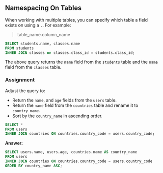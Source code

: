 ## Namespacing On Tables

When working with multiple tables, you can specify which table a field exists on
using a `.`. For example:

> table_name.column_name

```sql
SELECT students.name, classes.name
FROM students
INNER JOIN classes on classes.class_id = students.class_id;
```

The above query returns the `name` field from the `students` table and the `name` field from the `classes` table.

### Assignment

Adjust the query to:

- Return the `name`, and `age` fields from the `users` table.
- Return the `name` field from the `countries` table and rename it to
  `country_name`.
- Sort by the `country_name` in ascending order.

```sql
SELECT *
FROM users
INNER JOIN countries ON countries.country_code = users.country_code;
```

**Answer:**

```sql
SELECT users.name, users.age, countries.name AS country_name
FROM users
INNER JOIN countries ON countries.country_code = users.country_code
ORDER BY country_name ASC;
```
